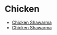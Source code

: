 # Chicken 
- [Chicken Shawarma](../recipes/chicken-shawarma.md)
- [Chicken Shawarma](../recipes/chicken-shawarma.md)
